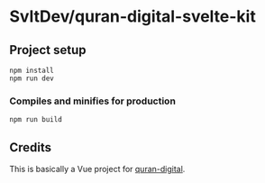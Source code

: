 # SvltDev/quran-digital-svelte-kit

## Project setup
```
npm install
npm run dev
```

### Compiles and minifies for production
```
npm run build
```

## Credits

This is basically a Vue project for [quran-digital](https://github.com/fiqryq/quran-digital).
